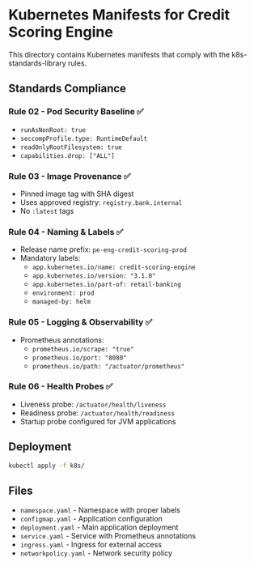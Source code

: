 # Kubernetes Manifests for Credit Scoring Engine

This directory contains Kubernetes manifests that comply with the k8s-standards-library rules.

## Standards Compliance

### Rule 02 - Pod Security Baseline ✅
- `runAsNonRoot: true`
- `seccompProfile.type: RuntimeDefault`
- `readOnlyRootFilesystem: true`
- `capabilities.drop: ["ALL"]`

### Rule 03 - Image Provenance ✅
- Pinned image tag with SHA digest
- Uses approved registry: `registry.bank.internal`
- No `:latest` tags

### Rule 04 - Naming & Labels ✅
- Release name prefix: `pe-eng-credit-scoring-prod`
- Mandatory labels:
  - `app.kubernetes.io/name: credit-scoring-engine`
  - `app.kubernetes.io/version: "3.1.0"`
  - `app.kubernetes.io/part-of: retail-banking`
  - `environment: prod`
  - `managed-by: helm`

### Rule 05 - Logging & Observability ✅
- Prometheus annotations:
  - `prometheus.io/scrape: "true"`
  - `prometheus.io/port: "8080"`
  - `prometheus.io/path: "/actuator/prometheus"`

### Rule 06 - Health Probes ✅
- Liveness probe: `/actuator/health/liveness`
- Readiness probe: `/actuator/health/readiness`
- Startup probe configured for JVM applications

## Deployment

```bash
kubectl apply -f k8s/
```

## Files

- `namespace.yaml` - Namespace with proper labels
- `configmap.yaml` - Application configuration
- `deployment.yaml` - Main application deployment
- `service.yaml` - Service with Prometheus annotations
- `ingress.yaml` - Ingress for external access
- `networkpolicy.yaml` - Network security policy
